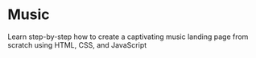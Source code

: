 # Music
Learn step-by-step how to create a captivating music landing page from scratch using HTML, CSS, and JavaScript
